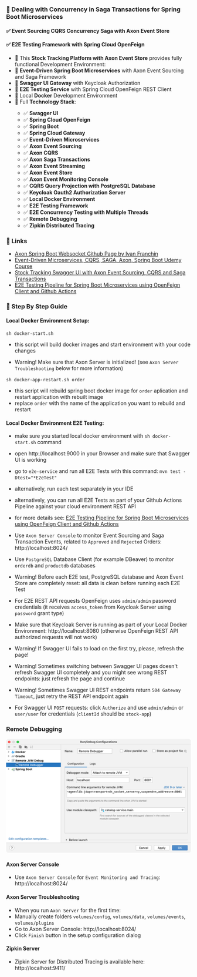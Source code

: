 ### 📖 Dealing with Concurrency in Saga Transactions for Spring Boot Microservices

#### ✅ Event Sourcing CQRS Concurrency Saga with Axon Event Store
#### ✅ E2E Testing Framework with Spring Cloud OpenFeign

<ul style="list-style-type:disc">
    <li>📖 This <b>Stock Tracking Platform with Axon Event Store</b> provides fully functional Development Environment:</li>
    <li>📖 <b>Event-Driven Spring Boot Microservices</b> with Axon Event Sourcing and Saga Framework</li>
    <li>📖 <b>Swagger UI Gateway</b> with Keycloak Authorization</li>
    <li>📖 <b>E2E Testing Service</b> with Spring Cloud OpenFeign REST Client</li>
    <li>📖 Local <b>Docker</b> Development Environment</li>
  <li>📖 Full <b>Technology Stack</b>:</li>
  <ul>
    <li>✅ <b>Swagger UI</b></li>
    <li>✅ <b>Spring Cloud OpenFeign</b></li>
    <li>✅ <b>Spring Boot</b></li>
    <li>✅ <b>Spring Cloud Gateway</b></li>
    <li>✅ <b>Event-Driven Microservices</b></li>
    <li>✅ <b>Axon Event Sourcing</b></li>
    <li>✅ <b>Axon CQRS</b></li>
    <li>✅ <b>Axon Saga Transactions</b></li>
    <li>✅ <b>Axon Event Streaming</b></li>
    <li>✅ <b>Axon Event Store</b></li>
    <li>✅ <b>Axon Event Monitoring Console</b></li>
    <li>✅ <b>CQRS Query Projection with PostgreSQL Database</b></li>
    <li>✅ <b>Keycloak Oauth2 Authorization Server</b></li>
    <li>✅ <b>Local Docker Environment</b></li>
    <li>✅ <b>E2E Testing Framework</b></li>
    <li>✅ <b>E2E Concurrency Testing with Multiple Threads</b></li>
    <li>✅ <b>Remote Debugging</b></li>
    <li>✅ <b>Zipkin Distributed Tracing</b></li>
  </ul>
</ul>

### 📖 Links

- [Axon Spring Boot Websocket Github Page by Ivan Franchin](https://github.com/ivangfr/axon-springboot-websocket)
- [Event-Driven Microservices, CQRS, SAGA, Axon, Spring Boot Udemy Course](https://www.udemy.com/course/spring-boot-microservices-cqrs-saga-axon-framework)
- [Stock Tracking Swagger UI with Axon Event Sourcing, CQRS and Saga Transactions](https://github.com/greeta-stock-01/stock-api)
- [E2E Testing Pipeline for Spring Boot Microservices using OpenFeign Client and Github Actions](https://www.linkedin.com/pulse/e2e-testing-pipeline-spring-boot-microservices-using-openfeign/)

### 📖 Step By Step Guide

#### Local Docker Environment Setup:

```
sh docker-start.sh
```

- this script will build docker images and start environment with your code changes

- Warning! Make sure that Axon Server is initialized! (see `Axon Server Troubleshooting` below for more information)

```
sh docker-app-restart.sh order
```

- this script will rebuild spring boot docker image for `order` aplication and restart application with rebuilt image
- replace `order` with the name of the application you want to rebuild and restart


#### Local Docker Environment E2E Testing:

- make sure you started local docker environment with `sh docker-start.sh` command

- open http://localhost:9000 in your Browser and make sure that Swagger UI is working

- go to `e2e-service` and run all E2E Tests with this command: `mvn test -Dtest="*E2eTest"`

- alternatively, run each test separately in your IDE

- alternatively, you can run all E2E Tests as part of your Github Actions Pipeline against your cloud environment REST API

- for more details see: [E2E Testing Pipeline for Spring Boot Microservices using OpenFeign Client and Github Actions](https://www.linkedin.com/pulse/e2e-testing-pipeline-spring-boot-microservices-using-openfeign/)

- Use `Axon Server Console` to monitor Event Sourcing and Saga Transaction Events, related to `Approved` and `Rejected` Orders: http://localhost:8024/

- Use `PostgreSQL` Database Client (for example DBeaver) to monitor `orderdb` and `productdb` databases

- Warning! Before each E2E test, PostgreSQL database and Axon Event Store are completely reset: all data is clean before running each E2E Test

- For E2E REST API requests OpenFeign uses  `admin/admin` password credentials (it receives `access_token` from Keycloak Server using `password` grant type)

- Make sure that Keycloak Server is running as part of your Local Docker Environment: http://localhost:8080 (otherwise OpenFeign REST API authorized requests will not work)

- Warning! If Swagger UI fails to load on the first try, please, refresh the page!

- Warning! Sometimes switching between Swagger UI pages doesn't refresh Swagger UI completely and you might see wrong REST endpoints: just refresh the page and continue

- Warning! Sometimes Swagger UI REST endpoints return `504 Gateway Timeout`, just retry the REST API endpoint again

- For Swagger UI `POST` requests: click `Authorize` and use `admin/admin` or `user/user` for credentials (`clientId` should be `stock-app`)


### Remote Debugging

![Configuration to debug a containerized Java application from IntelliJ IDEA](documentation/06-14.png)

#### Axon Server Console

- Use `Axon Server Console` for `Event Monitoring and Tracing`: http://localhost:8024/


#### Axon Server Troubleshooting

- When you run `Axon Server` for the first time:
- Manually create folders `volumes/config`, `volumes/data`, `volumes/events`, `volumes/plugins`
- Go to Axon Server Console: http://localhost:8024/
- Click `Finish` button in the setup configuration dialog

#### Zipkin Server

- Zipkin Server for Distributed Tracing is available here: http://localhost:9411/
